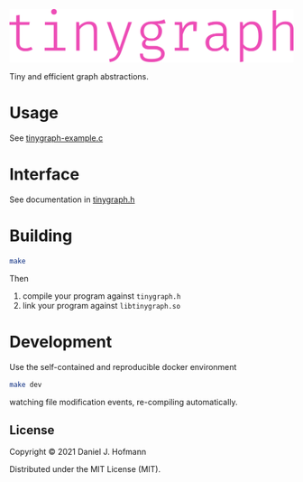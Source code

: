 [![](tinygraph.png)](https://tinygraph.org)

Tiny and efficient graph abstractions.


# Usage

See [tinygraph-example.c](./tinygraph-example.c)


# Interface

See documentation in [tinygraph.h](./tinygraph.h)


# Building

```bash
make
```

Then
1. compile your program against `tinygraph.h`
2. link your program against `libtinygraph.so`


# Development

Use the self-contained and reproducible docker environment

```bash
make dev
```

watching file modification events, re-compiling automatically.


## License

Copyright © 2021 Daniel J. Hofmann

Distributed under the MIT License (MIT).
